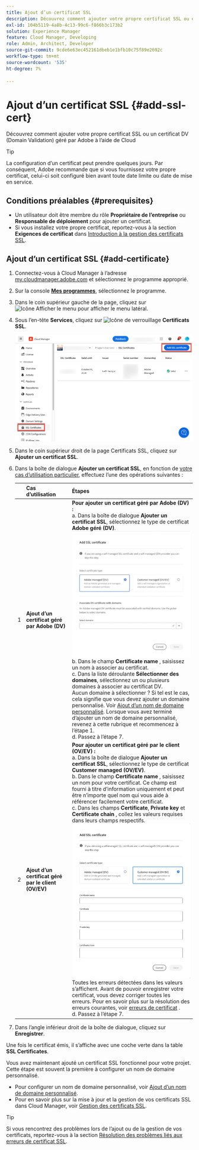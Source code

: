 ```yaml
---
title: Ajout d’un certificat SSL
description: Découvrez comment ajouter votre propre certificat SSL ou et Adobe un certificat DV (Domain Validation) géré par à l’aide des outils en libre-service Cloud Manager.
exl-id: 104b5119-4a8b-4c13-99c6-f866b3c173b2
solution: Experience Manager
feature: Cloud Manager, Developing
role: Admin, Architect, Developer
source-git-commit: 9cde6e63ec452161dbeb1e1bfb10c75f89e2692c
workflow-type: tm+mt
source-wordcount: '535'
ht-degree: 7%

---
```



# Ajout d’un certificat SSL {#add-ssl-cert}

Découvrez comment ajouter votre propre certificat SSL ou un certificat DV (Domain Validation) géré par Adobe à l’aide de Cloud

>[!TIP]
>
>La configuration d’un certificat peut prendre quelques jours. Par conséquent, Adobe recommande que si vous fournissez votre propre certificat, celui-ci soit configuré bien avant toute date limite ou date de mise en service.

## Conditions préalables {#prerequisites}

* Un utilisateur doit être membre du rôle **Propriétaire de l’entreprise** ou **Responsable de déploiement** pour ajouter un certificat.
* Si vous installez votre propre certificat, reportez-vous à la section **Exigences de certificat** dans [Introduction à la gestion des certificats SSL](/help/implementing/cloud-manager/managing-ssl-certifications/introduction-to-ssl-certificates.md#requirements).

## Ajout d’un certificat SSL {#add-certificate}

1. Connectez-vous à Cloud Manager à l’adresse [my.cloudmanager.adobe.com](https://my.cloudmanager.adobe.com/) et sélectionnez le programme approprié.
1. Sur la console **[Mes programmes](/help/implementing/cloud-manager/navigation.md#my-programs)**, sélectionnez le programme.
1. Dans le coin supérieur gauche de la page, cliquez sur ![Icône Afficher le menu](https://spectrum.adobe.com/static/icons/workflow_18/Smock_ShowMenu_18_N.svg) pour afficher le menu latéral.
1. Sous l’en-tête **Services**, cliquez sur ![Icône de verrouillage](https://spectrum.adobe.com/static/icons/workflow_18/Smock_LockClosed_18_N.svg) **Certificats SSL**.

   ![Ajout d’un certificat SSL](/help/implementing/cloud-manager/assets/ssl/ssl-cert-add.png)

1. Dans le coin supérieur droit de la page Certificats SSL, cliquez sur **Ajouter un certificat SSL**.

1. Dans la boîte de dialogue **Ajouter un certificat SSL**, en fonction de [votre cas d’utilisation particulier](/help/implementing/cloud-manager/managing-ssl-certifications/introduction-to-ssl-certificates.md), effectuez l’une des opérations suivantes :

   | | Cas d’utilisation | Étapes |
   | --- | --- | --- |
   | 1 | **Ajout d’un certificat géré par Adobe (DV)** | **Pour ajouter un certificat géré par Adobe (DV) :**<br> a. Dans la boîte de dialogue **Ajouter un certificat SSL**, sélectionnez le type de certificat **Adobe géré (DV)**.<br>![Ajoutez un certificat DV](/help/implementing/cloud-manager/assets/ssl/add-dv-certificate.png)<br>b. Dans le champ **Certificate name** , saisissez un nom à associer au certificat.<br>c. Dans la liste déroulante **Sélectionner des domaines**, sélectionnez un ou plusieurs domaines à associer au certificat DV.<br> Aucun domaine à sélectionner ? Si tel est le cas, cela signifie que vous devez ajouter un domaine personnalisé. Voir [Ajout d’un nom de domaine personnalisé](/help/implementing/cloud-manager/custom-domain-names/add-custom-domain-name.md). Lorsque vous avez terminé d’ajouter un nom de domaine personnalisé, revenez à cette rubrique et recommencez à l’étape 1.<br>d. Passez à l’étape 7. |
   | 2 | **Ajout d’un certificat géré par le client (OV/EV)** | **Pour ajouter un certificat géré par le client (OV/EV) :**<br> a. Dans la boîte de dialogue **Ajouter un certificat SSL**, sélectionnez le type de certificat **Customer managed (OV/EV)**.<br>b. Dans le champ **Certificate name** , saisissez un nom pour votre certificat. Ce champ est fourni à titre d’information uniquement et peut être n’importe quel nom qui vous aide à référencer facilement votre certificat.<br>c. Dans les champs **Certificate**, **Private key** et **Certificate chain** , collez les valeurs requises dans leurs champs respectifs.<br>![Boîte de dialogue Ajouter un certificat SSL](/help/implementing/cloud-manager/assets/ssl/ssl-cert-02.png)<br>Toutes les erreurs détectées dans les valeurs s’affichent. Avant de pouvoir enregistrer votre certificat, vous devez corriger toutes les erreurs. Pour en savoir plus sur la résolution des erreurs courantes, voir [erreurs de certificat](#certificate-errors) .<br>d. Passez à l’étape 7. |

1. Dans l’angle inférieur droit de la boîte de dialogue, cliquez sur **Enregistrer**.

Une fois le certificat émis, il s’affiche avec une coche verte dans la table **SSL Certificates**.

Vous avez maintenant ajouté un certificat SSL fonctionnel pour votre projet. Cette étape est souvent la première à configurer un nom de domaine personnalisé.

* Pour configurer un nom de domaine personnalisé, voir [Ajout d’un nom de domaine personnalisé](/help/implementing/cloud-manager/custom-domain-names/add-custom-domain-name.md).
* Pour en savoir plus sur la mise à jour et la gestion de vos certificats SSL dans Cloud Manager, voir [Gestion des certificats SSL](/help/implementing/cloud-manager/managing-ssl-certifications/managing-certificates.md).

>[!TIP]
>
>Si vous rencontrez des problèmes lors de l’ajout ou de la gestion de vos certificats, reportez-vous à la section [ Résolution des problèmes liés aux erreurs de certificat SSL](/help/implementing/cloud-manager/managing-ssl-certifications/troubleshoot-ssl-cert.md).
